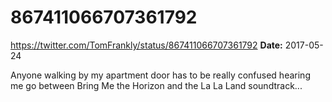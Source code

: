 # 867411066707361792
https://twitter.com/TomFrankly/status/867411066707361792
**Date:** 2017-05-24

Anyone walking by my apartment door has to be really confused hearing me go between Bring Me the Horizon and the La La Land soundtrack...
